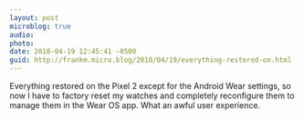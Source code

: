 ```yaml
---
layout: post
microblog: true
audio: 
photo: 
date: 2018-04-19 12:45:41 -0500
guid: http://frankm.micro.blog/2018/04/19/everything-restored-on.html
---
```

Everything restored on the Pixel 2 except for the Android Wear settings, so now I have to factory reset my watches and completely reconfigure them to manage them in the Wear OS  app. What an awful user experience. 
